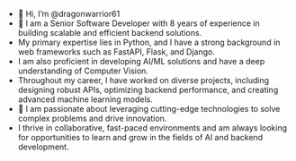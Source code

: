 - 👋 Hi, I’m @dragonwarrior61
- 👀 I am a Senior Software Developer with 8 years of experience in building scalable and efficient backend solutions.
- My primary expertise lies in Python, and I have a strong background in web frameworks such as FastAPI, Flask, and Django.
- I am also proficient in developing AI/ML solutions and have a deep understanding of Computer Vision.
- Throughout my career, I have worked on diverse projects, including designing robust APIs, optimizing backend performance, and creating advanced machine learning models.
- 💞️ I am passionate about leveraging cutting-edge technologies to solve complex problems and drive innovation.
- I thrive in collaborative, fast-paced environments and am always looking for opportunities to learn and grow in the fields of AI and backend development.

<!---
dragonwarrior61/dragonwarrior61 is a ✨ special ✨ repository because its `README.md` (this file) appears on your GitHub profile.
You can click the Preview link to take a look at your changes.
--->
